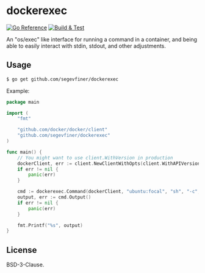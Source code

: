dockerexec
==========
[![Go Reference](https://pkg.go.dev/badge/github.com/segevfiner/dockerexec.svg)](https://pkg.go.dev/github.com/segevfiner/dockerexec)
[![Build & Test](https://github.com/segevfiner/dockerexec/actions/workflows/go.yml/badge.svg)](https://github.com/segevfiner/dockerexec/actions/workflows/go.yml)

An "os/exec" like interface for running a command in a container, and being able to easily interact
with stdin, stdout, and other adjustments.

Usage
-----
```sh
$ go get github.com/segevfiner/dockerexec
```

Example:
```go
package main

import (
    "fmt"

    "github.com/docker/docker/client"
    "github.com/segevfiner/dockerexec"
)

func main() {
    // You might want to use client.WithVersion in production
    dockerClient, err := client.NewClientWithOpts(client.WithAPIVersionNegotiation(), client.FromEnv)
    if err != nil {
        panic(err)
    }

    cmd := dockerexec.Command(dockerClient, "ubuntu:focal", "sh", "-c", "echo Hello, World!")
	output, err := cmd.Output()
    if err != nil {
        panic(err)
    }

    fmt.Printf("%s", output)
}
```

License
-------
BSD-3-Clause.
